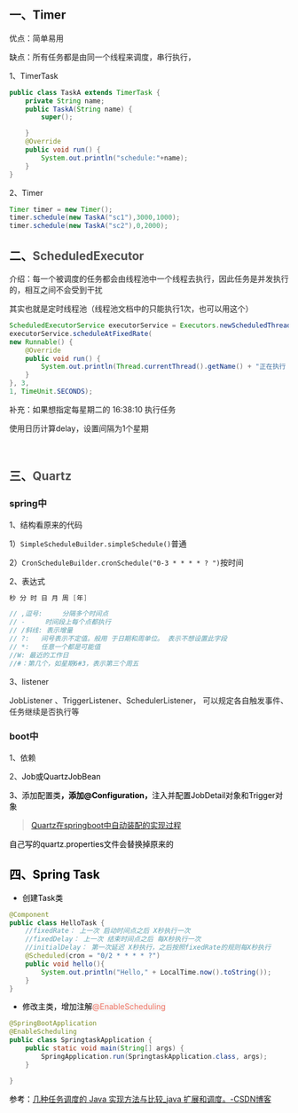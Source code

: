 ## 一、Timer
优点：<font style="color:rgb(34, 34, 34);">简单易用</font>

缺点：<font style="color:rgb(34, 34, 34);">所有任务都是由同一个线程来调度，串行执行，</font>

1、TimerTask

```java
public class TaskA extends TimerTask {
    private String name;
    public TaskA(String name) {
        super();

    }
    @Override
    public void run() {
        System.out.println("schedule:"+name);
    }
}
```

2、Timer

```java
Timer timer = new Timer();
timer.schedule(new TaskA("sc1"),3000,1000);
timer.schedule(new TaskA("sc2"),0,2000);
```

## 二、<font style="color:rgb(79, 79, 79);">ScheduledExecutor</font>
<font style="color:rgb(34, 34, 34);">介绍：每一个被调度的任务都会由线程池中一个线程去执行，因此任务是并发执行的，相互之间不会受到干扰</font>

<font style="color:rgb(34, 34, 34);">其实也就是定时线程池（线程池文档中的只能执行1次，也可以用这个）</font>

```java
ScheduledExecutorService executorService = Executors.newScheduledThreadPool(1);
executorService.scheduleAtFixedRate(
new Runnable() {
    @Override
    public void run() {
        System.out.println(Thread.currentThread().getName() + "正在执行 " + LocalDateTime.now()) ;
    }
}, 3,
1, TimeUnit.SECONDS);
```


补充：如果想指定<font style="color:rgb(34, 34, 34);">每星期二的 16:38:10 执行任务</font>

<font style="color:rgb(34, 34, 34);">使用日历计算delay，设置间隔为1个星期</font>

<br/>

## <font style="color:rgb(34, 34, 34);">三、</font><font style="color:rgb(79, 79, 79);">Quartz</font>
### spring中
1、结构看原来的代码

1）`SimpleScheduleBuilder.simpleSchedule()`普通

2）`CronScheduleBuilder.cronSchedule("0-3 * * * * ? ")`按时间

2、表达式

```java
秒 分 时 日 月 周 [年] 

// ,逗号:     分隔多个时间点
// -     时间段上每个点都执行
// /斜线: 表示增量
// ?:   间号表示不定值。般用 于日期和周单位。 表示不想设置此字段
// *:   任意一个都是可能值
//W: 最近的工作日
//#：第几个，如星期6#3，表示第三个周五
```

3、<font style="color:rgb(34, 34, 34);">listener </font>

<font style="color:rgb(34, 34, 34);">JobListener 、TriggerListener、SchedulerListener， 可以规定各自触发事件、任务继续是否执行等</font>

<font style="color:rgb(34, 34, 34);"></font>

### <font style="color:rgb(34, 34, 34);">boot中</font>
<font style="color:rgb(34, 34, 34);">1、依赖</font>

<font style="color:rgb(34, 34, 34);">2、</font><font style="color:rgb(0, 0, 0);">Job或QuartzJobBean</font>

<font style="color:rgb(0, 0, 0);">3、添加配置类</font>**<font style="color:rgb(0, 0, 0);">，添加@Configuration，</font>**<font style="color:rgb(0, 0, 0);">注入并配置JobDetail对象和Trigger对象</font>

> [Quartz在springboot中自动装配的实现过程](https://blog.csdn.net/goodjava2007/article/details/126912467)
>

<font style="color:rgb(0, 0, 0);">自己写的</font><font style="color:rgb(0, 0, 0);">quartz.properties文件会替换掉原来的</font>

<font style="color:rgb(0, 0, 0);"></font>

## <font style="color:rgb(0, 0, 0);">四、Spring Task</font>
+ <font style="color:black;">创建Task类</font>

```java
@Component
public class HelloTask {
    //fixedRate： 上一次 启动时间点之后 X秒执行一次
    //fixedDelay： 上一次 结束时间点之后 每X秒执行一次
    //initialDelay： 第一次延迟 X秒执行，之后按照fixedRate的规则每X秒执行
    @Scheduled(cron = "0/2 * * * * ?")
    public void hello(){
        System.out.println("Hello," + LocalTime.now().toString());
    }
}
```

+ <font style="color:black;">修改主类，增加注解</font><font style="color:rgb(239, 112, 96);background-color:rgb(248, 248, 248);">@EnableScheduling</font>

```java
@SpringBootApplication
@EnableScheduling
public class SpringtaskApplication {
    public static void main(String[] args) {
        SpringApplication.run(SpringtaskApplication.class, args);
    }

}
```

<font style="color:rgb(0, 0, 0);">  
</font><font style="color:rgb(0, 0, 0);"> </font>

<font style="color:rgb(0, 0, 0);">参考：</font>[几种任务调度的 Java 实现方法与比较_java 扩展和调度。-CSDN博客](https://lan861698789.blog.csdn.net/article/details/46688521)

